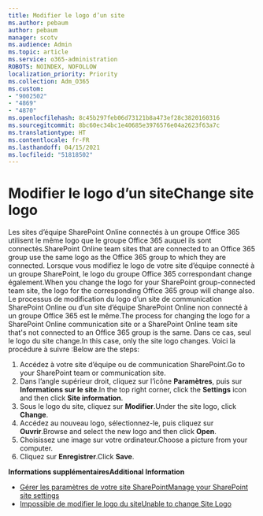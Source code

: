 ```yaml
---
title: Modifier le logo d’un site
ms.author: pebaum
author: pebaum
manager: scotv
ms.audience: Admin
ms.topic: article
ms.service: o365-administration
ROBOTS: NOINDEX, NOFOLLOW
localization_priority: Priority
ms.collection: Adm_O365
ms.custom:
- "9002502"
- "4869"
- "4870"
ms.openlocfilehash: 8c45b297feb06d73121b8a473ef28c3820160316
ms.sourcegitcommit: 8bc60ec34bc1e40685e3976576e04a2623f63a7c
ms.translationtype: HT
ms.contentlocale: fr-FR
ms.lasthandoff: 04/15/2021
ms.locfileid: "51818502"
---
```

# <a name="change-site-logo"></a><span data-ttu-id="6cf10-102">Modifier le logo d’un site</span><span class="sxs-lookup"><span data-stu-id="6cf10-102">Change site logo</span></span>

<span data-ttu-id="6cf10-103">Les sites d’équipe SharePoint Online connectés à un groupe Office 365 utilisent le même logo que le groupe Office 365 auquel ils sont connectés.</span><span class="sxs-lookup"><span data-stu-id="6cf10-103">SharePoint Online team sites that are connected to an Office 365 group use the same logo as the Office 365 group to which they are connected.</span></span> <span data-ttu-id="6cf10-104">Lorsque vous modifiez le logo de votre site d’équipe connecté à un groupe SharePoint, le logo du groupe Office 365 correspondant change également.</span><span class="sxs-lookup"><span data-stu-id="6cf10-104">When you change the logo for your SharePoint group-connected team site, the logo for the corresponding Office 365 group will change also.</span></span> <span data-ttu-id="6cf10-105">Le processus de modification du logo d’un site de communication SharePoint Online ou d’un site d’équipe SharePoint Online non connecté à un groupe Office 365 est le même.</span><span class="sxs-lookup"><span data-stu-id="6cf10-105">The process for changing the logo for a SharePoint Online communication site or a SharePoint Online team site that's not connected to an Office 365 group is the same.</span></span> <span data-ttu-id="6cf10-106">Dans ce cas, seul le logo du site change.</span><span class="sxs-lookup"><span data-stu-id="6cf10-106">In this case, only the site logo changes.</span></span> <span data-ttu-id="6cf10-107">Voici la procédure à suivre :</span><span class="sxs-lookup"><span data-stu-id="6cf10-107">Below are the steps:</span></span>

1. <span data-ttu-id="6cf10-108">Accédez à votre site d’équipe ou de communication SharePoint.</span><span class="sxs-lookup"><span data-stu-id="6cf10-108">Go to your SharePoint team or communication site.</span></span>
2. <span data-ttu-id="6cf10-109">Dans l’angle supérieur droit, cliquez sur l’icône **Paramètres**, puis sur **Informations sur le site**.</span><span class="sxs-lookup"><span data-stu-id="6cf10-109">In the top right corner, click the **Settings** icon and then click **Site information**.</span></span>
3. <span data-ttu-id="6cf10-110">Sous le logo du site, cliquez sur **Modifier**.</span><span class="sxs-lookup"><span data-stu-id="6cf10-110">Under the site logo, click **Change**.</span></span>
4. <span data-ttu-id="6cf10-111">Accédez au nouveau logo, sélectionnez-le, puis cliquez sur **Ouvrir**.</span><span class="sxs-lookup"><span data-stu-id="6cf10-111">Browse and select the new logo and then click **Open**.</span></span>
5. <span data-ttu-id="6cf10-112">Choisissez une image sur votre ordinateur.</span><span class="sxs-lookup"><span data-stu-id="6cf10-112">Choose a picture from your computer.</span></span>
6. <span data-ttu-id="6cf10-113">Cliquez sur **Enregistrer**.</span><span class="sxs-lookup"><span data-stu-id="6cf10-113">Click **Save**.</span></span>

<span data-ttu-id="6cf10-114">**Informations supplémentaires**</span><span class="sxs-lookup"><span data-stu-id="6cf10-114">**Additional Information**</span></span>

- [<span data-ttu-id="6cf10-115">Gérer les paramètres de votre site SharePoint</span><span class="sxs-lookup"><span data-stu-id="6cf10-115">Manage your SharePoint site settings</span></span>](https://support.office.com/article/manage-your-sharepoint-site-settings-8376034d-d0c7-446e-9178-6ab51c58df42)
- [<span data-ttu-id="6cf10-116">Impossible de modifier le logo du site</span><span class="sxs-lookup"><span data-stu-id="6cf10-116">Unable to change Site Logo</span></span>](https://docs.microsoft.com/sharepoint/troubleshoot/sites/error-when-changing-o365-site-logo)
